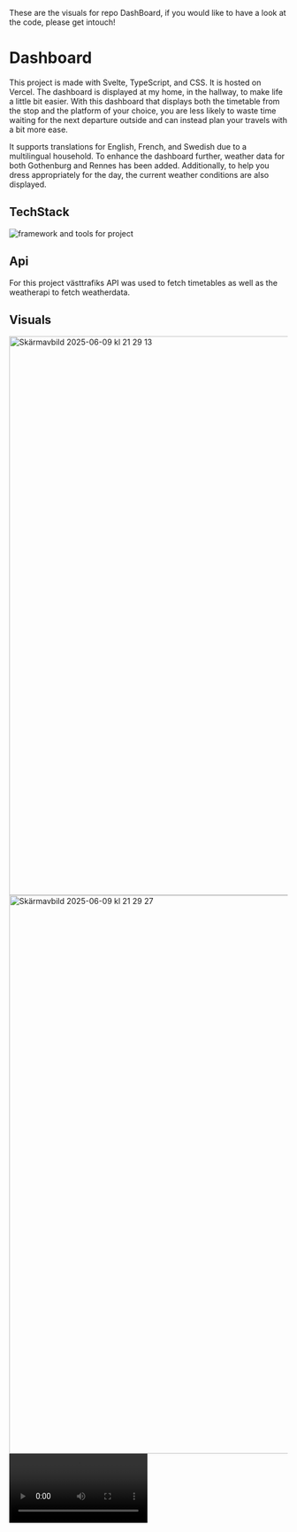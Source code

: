 These are the visuals for repo DashBoard, if you would like to have a look at the code, please get intouch!

# Dashboard

This project is made with Svelte, TypeScript, and CSS. It is hosted on Vercel. The dashboard is displayed at my home, in the hallway, to make life a little bit easier. With this dashboard that displays both the timetable from the stop and the platform of your choice, you are less likely to waste time waiting for the next departure outside and can instead plan your travels with a bit more ease.

It supports translations for English, French, and Swedish due to a multilingual household. To enhance the dashboard further, weather data for both Gothenburg and Rennes has been added. Additionally, to help you dress appropriately for the day, the current weather conditions are also displayed.

## TechStack

 <img src="https://skillicons.dev/icons?i=next,vercel,svelte,css,ts" alt="framework and tools for project">

## Api

For this project västtrafiks API was used to fetch timetables as well as the weatherapi to fetch weatherdata.

## Visuals

<img width="1010" alt="Skärmavbild 2025-06-09 kl  21 29 13" src="/assets/Skärmavbild 2025-06-09 kl. 21.29.13.png" />
<img width="1009" alt="Skärmavbild 2025-06-09 kl  21 29 27" src="/assets/Skärmavbild 2025-06-09 kl. 21.29.27.png" />

<video controls width="250">
  <source src="/assets/Skärminspelning 2025-06-09 kl. 21.31.17.mov" type="video/mp4" />
</video>
